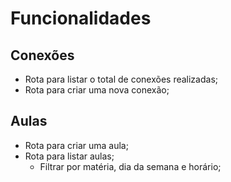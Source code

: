 # Funcionalidades

## Conexões

 - Rota para listar o total de conexões realizadas;
 - Rota para criar uma nova conexão;

 ## Aulas

 - Rota para criar uma aula;
 - Rota para listar aulas;
    - Filtrar por matéria, dia da semana e horário;